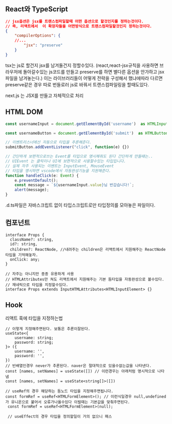 ## React와 TypeScript
```json
// jsx옵션은 jsx를 트랜스컴파일할때 어떤 옵션으로 할것인지를 정하는것이다.
// 즉, 리액트에서  이 확장자들을 어떤방식으로 트랜스컴파일할것인지 정하는것이다.
{
	"compilerOptions": {
	//...
		"jsx": "preserve"	
	}
}
```
tsx는 js로 할건지 jsx를 남겨둘건지 정할수있다. (react,react-jsx규칙을 사용하면 브라우저에 돌아갈수있는 js코드를 만들고  preserve를  하면 별다른 옵션을 안가하고 jsx파일을 남겨놓는다.)
이는 라이브러리들이  어떻게 전략을 구성해서 했냐에따라 다르면 preserve같은 경우 따로 번들로러 js로 바꿔서 트랜스컴파일링을 할때도있다.

next.js 는 JSX를 만들고 자체적으로 처리

## HTML DOM
```ts
const usernameInput = document.getElementById('username')  as HTMLInputElement; //HTMLElement중에서도 input에해당하는 타입이다.

const usernameButton = document.getElementById('submit')  as HTMLButtonElement; //HTMLElement중에서도 input에해당하는 타입이다.

// 이벤트리스너에선 자동으로 타입을 추론해준다.
submitButton.addEventListener("click", function(e) {})

// 간단하게 보편적으로쓰는 Event를 타입으로 명시해줘도 된다 간단하게 만들떄는..
// UIEvent 는 클릭이나 UI에 보편적으로 사용할수있는 타입입니다.
// 실제 자주 사용되는 이벤트는 InputEvent, MouseEvent
// 타입을 명시하면 vscode에서 자동완성기능을 지원해준다.
function handleClick(e: Event) {
	e.preventDefault();
	const message = `${usernameInput.value}님 반갑습니다!`;
	alert(message);
}
```
.d.ts파일은 자바스크립트 없이 타입스크립트로만 타입정의를 모아놓은 파일이다.

## 컴포넌트
```tsx
interface Props {
  className?: string,
  id?: string,
  children?: ReactNode, //내려주는 children은 리액트에서 지원해주는 ReactNode타입을 기억해놓자.
  onClick: any;
}
```

```tsx
// 자주는 아니지만 종종 유용하게 사용
// HTMLAttributes만 쳐도 리액트에서 지원해주는 기본 돔타입을 자동완성으로 볼수있다.
// 재네릭으로 타입을 지정할수있다.
interface Props extends InputHTMLAttributes<HTMLInputElement> {}
```

##  Hook
리액트 훅에 타입을 지정하는법
```tsx
// 이렇게 지정해주면된다. 보통은 추론이잘된다.
useState<{
	username: string;
	password: string;
}> ({
	username: '',
	password: '',
}) 
// 빈배열인경우 never가 추론된다. naver은 절대적으로 있을수없는값을 나타낸다.
const [names, setNames] = useState([]) // 이런경우는 아래처럼 명시적으로 나타냄
const [names, setNames] = useState<string[]>([])

// useRef의 경우 해당하는 돔노드 타입을 지정해주면됩니다.
const formRef = useRef<HTMLFormElement>(); // 이런식일경우 null,undefined가 유니온으로 붙어서 오류가나올수있다 이럴때는 기본값을 맞춰주면된다.
 const formRef = useRef<HTMLFormElement>(null);
 
 // useEffect의 경우 타입을 정의할일이 거의 없으니 패스
```